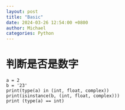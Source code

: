 ```yaml
---
layout: post
title: "Basic"
date: 2024-03-26 12:54:00 +0800
author: Michael
categories: Python
---
```


# 判断是否是数字
    a = 2
    b = '23'
    print(type(a) in (int, float, complex))
    print(isinstance(b, (int, float, complex)))
    print (type(a) == int)